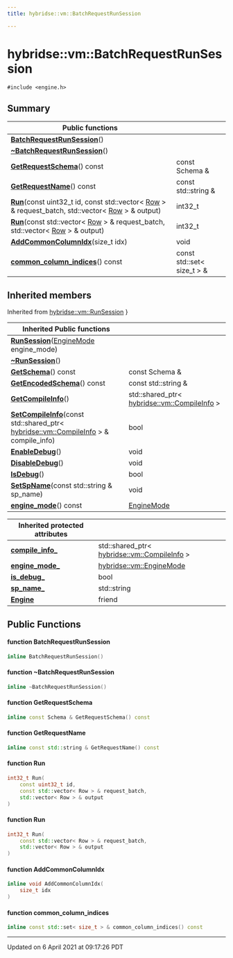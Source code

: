 ```yaml
---
title: hybridse::vm::BatchRequestRunSession

---
```

# hybridse::vm::BatchRequestRunSession



`#include <engine.h>`

## Summary


|  Public functions|            |
| -------------- | -------------- |
|**[BatchRequestRunSession](/hybridse/usage/api/c++/Classes/classhybridse_1_1vm_1_1_batch_request_run_session.md#function-batchrequestrunsession)**()|  |
|**[~BatchRequestRunSession](/hybridse/usage/api/c++/Classes/classhybridse_1_1vm_1_1_batch_request_run_session.md#function-~batchrequestrunsession)**()|  |
|**[GetRequestSchema](/hybridse/usage/api/c++/Classes/classhybridse_1_1vm_1_1_batch_request_run_session.md#function-getrequestschema)**() const| const Schema &  |
|**[GetRequestName](/hybridse/usage/api/c++/Classes/classhybridse_1_1vm_1_1_batch_request_run_session.md#function-getrequestname)**() const| const std::string &  |
|**[Run](/hybridse/usage/api/c++/Classes/classhybridse_1_1vm_1_1_batch_request_run_session.md#function-run)**(const uint32_t id, const std::vector< [Row](/hybridse/usage/api/c++/Classes/classhybridse_1_1codec_1_1_row.md) > & request_batch, std::vector< [Row](/hybridse/usage/api/c++/Classes/classhybridse_1_1codec_1_1_row.md) > & output)| int32_t  |
|**[Run](/hybridse/usage/api/c++/Classes/classhybridse_1_1vm_1_1_batch_request_run_session.md#function-run)**(const std::vector< [Row](/hybridse/usage/api/c++/Classes/classhybridse_1_1codec_1_1_row.md) > & request_batch, std::vector< [Row](/hybridse/usage/api/c++/Classes/classhybridse_1_1codec_1_1_row.md) > & output)| int32_t  |
|**[AddCommonColumnIdx](/hybridse/usage/api/c++/Classes/classhybridse_1_1vm_1_1_batch_request_run_session.md#function-addcommoncolumnidx)**(size_t idx)| void  |
|**[common_column_indices](/hybridse/usage/api/c++/Classes/classhybridse_1_1vm_1_1_batch_request_run_session.md#function-common_column_indices)**() const| const std::set< size_t > &  |

## Inherited members
Inherited from [hybridse::vm::RunSession](/hybridse/usage/api/c++/Classes/classhybridse_1_1vm_1_1_run_session.md)
}

|  Inherited Public functions|            |
| -------------- | -------------- |
|**[RunSession](/hybridse/usage/api/c++/Classes/classhybridse_1_1vm_1_1_run_session.md#function-runsession)**([EngineMode](/hybridse/usage/api/c++/Namespaces/namespacehybridse_1_1vm.md#enum-enginemode) engine_mode)|  |
|**[~RunSession](/hybridse/usage/api/c++/Classes/classhybridse_1_1vm_1_1_run_session.md#function-~runsession)**()|  |
|**[GetSchema](/hybridse/usage/api/c++/Classes/classhybridse_1_1vm_1_1_run_session.md#function-getschema)**() const| const Schema &  |
|**[GetEncodedSchema](/hybridse/usage/api/c++/Classes/classhybridse_1_1vm_1_1_run_session.md#function-getencodedschema)**() const| const std::string &  |
|**[GetCompileInfo](/hybridse/usage/api/c++/Classes/classhybridse_1_1vm_1_1_run_session.md#function-getcompileinfo)**()| std::shared_ptr< [hybridse::vm::CompileInfo](/hybridse/usage/api/c++/Classes/classhybridse_1_1vm_1_1_compile_info.md) >  |
|**[SetCompileInfo](/hybridse/usage/api/c++/Classes/classhybridse_1_1vm_1_1_run_session.md#function-setcompileinfo)**(const std::shared_ptr< [hybridse::vm::CompileInfo](/hybridse/usage/api/c++/Classes/classhybridse_1_1vm_1_1_compile_info.md) > & compile_info)| bool  |
|**[EnableDebug](/hybridse/usage/api/c++/Classes/classhybridse_1_1vm_1_1_run_session.md#function-enabledebug)**()| void  |
|**[DisableDebug](/hybridse/usage/api/c++/Classes/classhybridse_1_1vm_1_1_run_session.md#function-disabledebug)**()| void  |
|**[IsDebug](/hybridse/usage/api/c++/Classes/classhybridse_1_1vm_1_1_run_session.md#function-isdebug)**()| bool  |
|**[SetSpName](/hybridse/usage/api/c++/Classes/classhybridse_1_1vm_1_1_run_session.md#function-setspname)**(const std::string & sp_name)| void  |
|**[engine_mode](/hybridse/usage/api/c++/Classes/classhybridse_1_1vm_1_1_run_session.md#function-engine_mode)**() const| [EngineMode](/hybridse/usage/api/c++/Namespaces/namespacehybridse_1_1vm.md#enum-enginemode)  |

|**Inherited protected attributes**| |
| -------------- | -------------- |
| **[compile_info_](/hybridse/usage/api/c++/Classes/classhybridse_1_1vm_1_1_run_session.md#variable-compile_info_)**|std::shared_ptr< [hybridse::vm::CompileInfo](/hybridse/usage/api/c++/Classes/classhybridse_1_1vm_1_1_compile_info.md) >  |
| **[engine_mode_](/hybridse/usage/api/c++/Classes/classhybridse_1_1vm_1_1_run_session.md#variable-engine_mode_)**|[hybridse::vm::EngineMode](/hybridse/usage/api/c++/Namespaces/namespacehybridse_1_1vm.md#enum-enginemode)  |
| **[is_debug_](/hybridse/usage/api/c++/Classes/classhybridse_1_1vm_1_1_run_session.md#variable-is_debug_)**|bool  |
| **[sp_name_](/hybridse/usage/api/c++/Classes/classhybridse_1_1vm_1_1_run_session.md#variable-sp_name_)**|std::string  |
| **[Engine](/hybridse/usage/api/c++/Classes/classhybridse_1_1vm_1_1_run_session.md#variable-engine)**|friend  |


## Public Functions

#### function BatchRequestRunSession

```cpp
inline BatchRequestRunSession()
```


#### function ~BatchRequestRunSession

```cpp
inline ~BatchRequestRunSession()
```


#### function GetRequestSchema

```cpp
inline const Schema & GetRequestSchema() const
```


#### function GetRequestName

```cpp
inline const std::string & GetRequestName() const
```


#### function Run

```cpp
int32_t Run(
    const uint32_t id,
    const std::vector< Row > & request_batch,
    std::vector< Row > & output
)
```


#### function Run

```cpp
int32_t Run(
    const std::vector< Row > & request_batch,
    std::vector< Row > & output
)
```


#### function AddCommonColumnIdx

```cpp
inline void AddCommonColumnIdx(
    size_t idx
)
```


#### function common_column_indices

```cpp
inline const std::set< size_t > & common_column_indices() const
```


-------------------------------

Updated on  6 April 2021 at 09:17:26 PDT